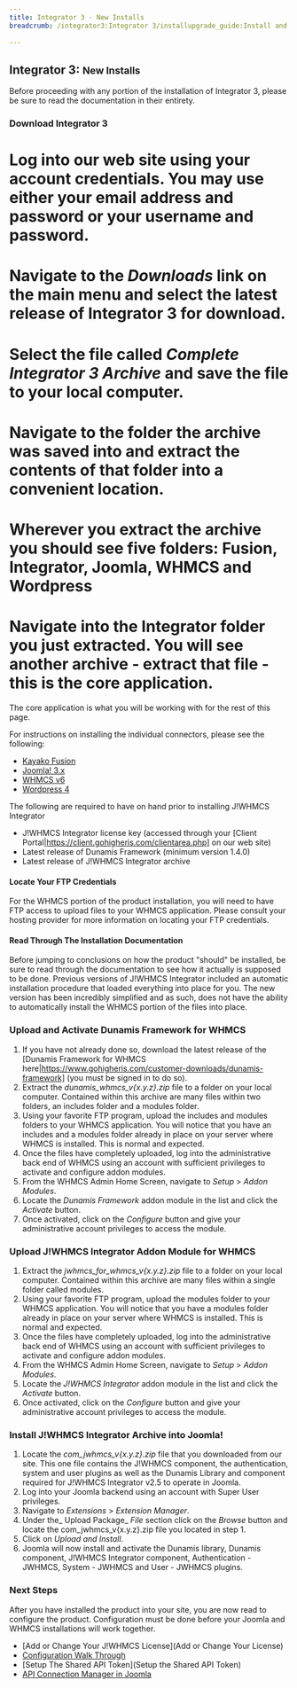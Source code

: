 ```yaml
---
title: Integrator 3 - New Installs
breadcrumb: /integrator3:Integrator 3/installupgrade_guide:Install and Upgrade Guide/newinstalls:New Installs
 
---
```


## Integrator 3: <small>New Installs</small>

Before proceeding with any portion of the installation of Integrator 3, please be sure to read the documentation in their entirety.

### Download Integrator 3

#  Log into our web site using your account credentials.  You may use either your email address and password or your username and password.
#  Navigate to the *Downloads* link on the main menu and select the latest release of Integrator 3 for download.
#  Select the file called *Complete Integrator 3 Archive* and save the file to your local computer.
#  Navigate to the folder the archive was saved into and extract the contents of that folder into a convenient location.
#  Wherever you extract the archive you should see five folders: Fusion, Integrator, Joomla, WHMCS and Wordpress
#  Navigate into the Integrator folder you just extracted.  You will see another archive - extract that file - this is the core application.

The core application is what you will be working with for the rest of this page.

For instructions on installing the individual connectors, please see the following:
* [Kayako Fusion](integrator3/installupgrade_guide/newfusion.md)
* [Joomla! 3.x](integrator3/installupgrade_guide/newjoomla3.md)
* [WHMCS v6](integrator3/installupgrade_guide/newwhmcs6.md)
* [Wordpress 4](integrator3/installupgrade_guide/newwordpress4.md)


The following are required to have on hand prior to installing J!WHMCS Integrator

* J!WHMCS Integrator license key (accessed through your [Client Portal|https://client.gohigheris.com/clientarea.php] on our web site)
* Latest release of Dunamis Framework (minimum version 1.4.0)
* Latest release of J!WHMCS Integrator archive

#### Locate Your FTP Credentials

For the WHMCS portion of the product installation, you will need to have FTP access to upload files to your WHMCS application.  Please consult your hosting provider for more information on locating your FTP credentials.

#### Read Through The Installation Documentation

Before jumping to conclusions on how the product "should" be installed, be sure to read through the documentation to see how it actually is supposed to be done.  Previous versions of J!WHMCS Integrator included an automatic installation procedure that loaded everything into place for you.  The new version has been incredibly simplified and as such, does not have the ability to automatically install the WHMCS portion of the files into place.

### Upload and Activate Dunamis Framework for WHMCS

1. If you have not already done so, download the latest release of the [Dunamis Framework for WHMCS here|https://www.gohigheris.com/customer-downloads/dunamis-framework] (you must be signed in to do so).
2. Extract the *dunamis_whmcs_v{x.y.z}.zip* file to a folder on your local computer.  Contained within this archive are many files within two folders, an includes folder and a modules folder.
3. Using your favorite FTP program, upload the includes and modules folders to your WHMCS application.  You will notice that you have an includes and a modules folder already in place on your server where WHMCS is installed.  This is normal and expected.
4. Once the files have completely uploaded, log into the administrative back end of WHMCS using an account with sufficient privileges to activate and configure addon modules.
5. From the WHMCS Admin Home Screen, navigate to _Setup_ > _Addon Modules_.
6. Locate the _Dunamis Framework_ addon module in the list and click the _Activate_ button.
7. Once activated, click on the _Configure_ button and give your administrative account privileges to access the module.

### Upload J!WHMCS Integrator Addon Module for WHMCS

1. Extract the *jwhmcs_for_whmcs_v{x.y.z}.zip* file to a folder on your local computer.  Contained within this archive are many files within a single folder called modules.
2. Using your favorite FTP program, upload the modules folder to your WHMCS application.  You will notice that you have a modules folder already in place on your server where WHMCS is installed.  This is normal and expected.
3. Once the files have completely uploaded, log into the administrative back end of WHMCS using an account with sufficient privileges to activate and configure addon modules.
4. From the WHMCS Admin Home Screen, navigate to _Setup_ > _Addon Modules_.
5. Locate the _J!WHMCS Integrator_ addon module in the list and click the _Activate_ button.
6. Once activated, click on the _Configure_ button and give your administrative account privileges to access the module.

### Install J!WHMCS Integrator Archive into Joomla!

1. Locate the *com_jwhmcs_v{x.y.z}.zip* file that you downloaded from our site.  This one file contains the J!WHMCS component, the authentication, system and user plugins as well as the Dunamis Library and component required for J!WHMCS Integrator v2.5 to operate in Joomla.
2. Log into your Joomla backend using an account with Super User privileges.
3. Navigate to _Extensions_ > _Extension Manager_.
4. Under the_ Upload Package_ _File_ section click on the _Browse_ button and locate the com_jwhmcs_v{x.y.z}.zip file you located in step 1.
5. Click on _Upload and Install_.
6. Joomla will now install and activate the Dunamis library, Dunamis component, J!WHMCS Integrator component, Authentication - JWHMCS, System - JWHMCS and User - JWHMCS plugins.

### Next Steps

After you have installed the product into your site, you are now read to configure the product.  Configuration must be done before your Joomla and WHMCS installations will work together.

* [Add or Change Your J!WHMCS License](Add or Change Your License)
* [Configuration Walk Through](http://)
* [Setup The Shared API Token](Setup the Shared API Token)
* [API Connection Manager in Joomla](https://support.gohigheris.com/docs/display/J25/API+Connection+Manager+in+Joomla)
